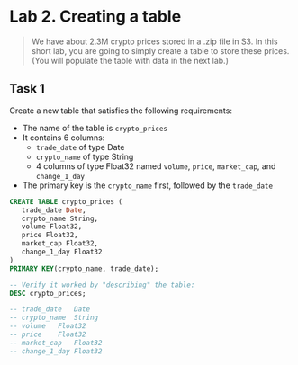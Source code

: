 # Lab 2. Creating a table
> We have about 2.3M crypto prices stored in a .zip file in S3.
> In this short lab, you are going to simply create a table to store these prices.
> (You will populate the table with data in the next lab.)

## Task 1
Create a new table that satisfies the following requirements:
- The name of the table is `crypto_prices`
- It contains 6 columns:
  - `trade_date` of type Date
  - `crypto_name` of type String
  - 4 columns of type Float32 named `volume`, `price`, `market_cap`, and `change_1_day`
- The primary key is the `crypto_name` first, followed by the `trade_date`

```sql
CREATE TABLE crypto_prices (
   trade_date Date,
   crypto_name String,
   volume Float32,
   price Float32,
   market_cap Float32,
   change_1_day Float32
)
PRIMARY KEY(crypto_name, trade_date);

-- Verify it worked by "describing" the table:
DESC crypto_prices;

-- trade_date	Date
-- crypto_name	String
-- volume	Float32
-- price	Float32
-- market_cap	Float32
-- change_1_day	Float32
```